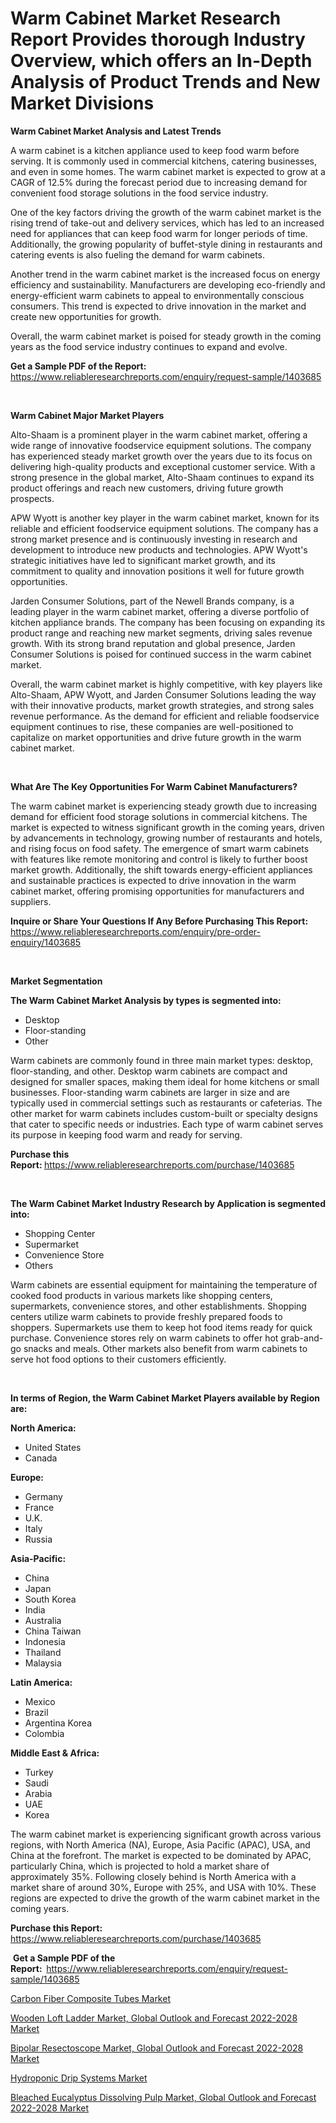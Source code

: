 <p><h1>Warm Cabinet Market Research Report Provides thorough Industry Overview, which offers an In-Depth Analysis of Product Trends and New Market Divisions</h1></p><p><strong>Warm Cabinet Market Analysis and Latest Trends</strong></p>
<p><p>A warm cabinet is a kitchen appliance used to keep food warm before serving. It is commonly used in commercial kitchens, catering businesses, and even in some homes. The warm cabinet market is expected to grow at a CAGR of 12.5% during the forecast period due to increasing demand for convenient food storage solutions in the food service industry.</p><p>One of the key factors driving the growth of the warm cabinet market is the rising trend of take-out and delivery services, which has led to an increased need for appliances that can keep food warm for longer periods of time. Additionally, the growing popularity of buffet-style dining in restaurants and catering events is also fueling the demand for warm cabinets.</p><p>Another trend in the warm cabinet market is the increased focus on energy efficiency and sustainability. Manufacturers are developing eco-friendly and energy-efficient warm cabinets to appeal to environmentally conscious consumers. This trend is expected to drive innovation in the market and create new opportunities for growth.</p><p>Overall, the warm cabinet market is poised for steady growth in the coming years as the food service industry continues to expand and evolve.</p></p>
<p><strong>Get a Sample PDF of the Report:&nbsp;</strong> <a href="https://www.reliableresearchreports.com/enquiry/request-sample/1403685">https://www.reliableresearchreports.com/enquiry/request-sample/1403685</a></p>
<p>&nbsp;</p>
<p><strong>Warm Cabinet Major Market Players</strong></p>
<p><p>Alto-Shaam is a prominent player in the warm cabinet market, offering a wide range of innovative foodservice equipment solutions. The company has experienced steady market growth over the years due to its focus on delivering high-quality products and exceptional customer service. With a strong presence in the global market, Alto-Shaam continues to expand its product offerings and reach new customers, driving future growth prospects.</p><p>APW Wyott is another key player in the warm cabinet market, known for its reliable and efficient foodservice equipment solutions. The company has a strong market presence and is continuously investing in research and development to introduce new products and technologies. APW Wyott's strategic initiatives have led to significant market growth, and its commitment to quality and innovation positions it well for future growth opportunities.</p><p>Jarden Consumer Solutions, part of the Newell Brands company, is a leading player in the warm cabinet market, offering a diverse portfolio of kitchen appliance brands. The company has been focusing on expanding its product range and reaching new market segments, driving sales revenue growth. With its strong brand reputation and global presence, Jarden Consumer Solutions is poised for continued success in the warm cabinet market.</p><p>Overall, the warm cabinet market is highly competitive, with key players like Alto-Shaam, APW Wyott, and Jarden Consumer Solutions leading the way with their innovative products, market growth strategies, and strong sales revenue performance. As the demand for efficient and reliable foodservice equipment continues to rise, these companies are well-positioned to capitalize on market opportunities and drive future growth in the warm cabinet market.</p></p>
<p>&nbsp;</p>
<p><strong>What Are The Key Opportunities For Warm Cabinet Manufacturers?</strong></p>
<p><p>The warm cabinet market is experiencing steady growth due to increasing demand for efficient food storage solutions in commercial kitchens. The market is expected to witness significant growth in the coming years, driven by advancements in technology, growing number of restaurants and hotels, and rising focus on food safety. The emergence of smart warm cabinets with features like remote monitoring and control is likely to further boost market growth. Additionally, the shift towards energy-efficient appliances and sustainable practices is expected to drive innovation in the warm cabinet market, offering promising opportunities for manufacturers and suppliers.</p></p>
<p><strong>Inquire or Share Your Questions If Any Before Purchasing This Report:</strong> <a href="https://www.reliableresearchreports.com/enquiry/pre-order-enquiry/1403685">https://www.reliableresearchreports.com/enquiry/pre-order-enquiry/1403685</a></p>
<p>&nbsp;</p>
<p><strong>Market Segmentation</strong></p>
<p><strong>The Warm Cabinet Market Analysis by types is segmented into:</strong></p>
<p><ul><li>Desktop</li><li>Floor-standing</li><li>Other</li></ul></p>
<p><p>Warm cabinets are commonly found in three main market types: desktop, floor-standing, and other. Desktop warm cabinets are compact and designed for smaller spaces, making them ideal for home kitchens or small businesses. Floor-standing warm cabinets are larger in size and are typically used in commercial settings such as restaurants or cafeterias. The other market for warm cabinets includes custom-built or specialty designs that cater to specific needs or industries. Each type of warm cabinet serves its purpose in keeping food warm and ready for serving.</p></p>
<p><strong>Purchase this Report:&nbsp;</strong><a href="https://www.reliableresearchreports.com/purchase/1403685">https://www.reliableresearchreports.com/purchase/1403685</a></p>
<p>&nbsp;</p>
<p><strong>The Warm Cabinet Market Industry Research by Application is segmented into:</strong></p>
<p><ul><li>Shopping Center</li><li>Supermarket</li><li>Convenience Store</li><li>Others</li></ul></p>
<p><p>Warm cabinets are essential equipment for maintaining the temperature of cooked food products in various markets like shopping centers, supermarkets, convenience stores, and other establishments. Shopping centers utilize warm cabinets to provide freshly prepared foods to shoppers. Supermarkets use them to keep hot food items ready for quick purchase. Convenience stores rely on warm cabinets to offer hot grab-and-go snacks and meals. Other markets also benefit from warm cabinets to serve hot food options to their customers efficiently.</p></p>
<p>&nbsp;</p>
<p><strong>In terms of Region, the Warm Cabinet Market Players available by Region are:</strong></p>
<p>
    <p> <strong> North America: </strong>
        <ul>
            <li>United States</li>
            <li>Canada</li>
        </ul>
        </p> 
    <p> <strong> Europe: </strong>
        <ul>
            <li>Germany</li>
            <li>France</li>
            <li>U.K.</li>
            <li>Italy</li>
            <li>Russia</li>
        </ul>
        </p> 
    <p> <strong> Asia-Pacific: </strong>
        <ul>
            <li>China</li>
            <li>Japan</li>
            <li>South Korea</li>
            <li>India</li>
            <li>Australia</li>
            <li>China Taiwan</li>
            <li>Indonesia</li>
            <li>Thailand</li>
            <li>Malaysia</li>
        </ul>
        </p> 
    <p> <strong> Latin America: </strong>
        <ul>
            <li>Mexico</li>
            <li>Brazil</li>
            <li>Argentina Korea</li>
            <li>Colombia</li>
        </ul>
        </p> 
    <p> <strong> Middle East & Africa: </strong>
        <ul>
            <li>Turkey</li>
            <li>Saudi</li>
            <li>Arabia</li>
            <li>UAE</li>
            <li>Korea</li>
        </ul>
    </p>
    </p>
<p><p>The warm cabinet market is experiencing significant growth across various regions, with North America (NA), Europe, Asia Pacific (APAC), USA, and China at the forefront. The market is expected to be dominated by APAC, particularly China, which is projected to hold a market share of approximately 35%. Following closely behind is North America with a market share of around 30%, Europe with 25%, and USA with 10%. These regions are expected to drive the growth of the warm cabinet market in the coming years.</p></p>
<p><strong>Purchase this Report: </strong><a href="https://www.reliableresearchreports.com/purchase/1403685">https://www.reliableresearchreports.com/purchase/1403685</a></p>
<p>&nbsp;<strong>Get a Sample PDF of the Report:&nbsp;&nbsp;</strong><a href="https://www.reliableresearchreports.com/enquiry/request-sample/1403685">https://www.reliableresearchreports.com/enquiry/request-sample/1403685</a></p>
<p><strong></strong></p>
<p><p><a href="https://view.publitas.com/reportprime-1/carbon-fiber-composite-tubes-market-dynamics-2024-2031-also-about-its-market-trends-projections-and-opportunities/">Carbon Fiber Composite Tubes Market</a></p><p><a href="https://fuschia-pecorino-a6d.notion.site/Wooden-Loft-Ladder-Market-Global-Outlook-and-Forecast-2022-2028-Market-Provides-a-Comprehensive-Ana-14dcff60ee68467c8816915d04339aa9">Wooden Loft Ladder Market, Global Outlook and Forecast 2022-2028 Market</a></p><p><a href="https://five-trouble-98a.notion.site/Bipolar-Resectoscope-Market-Global-Outlook-and-Forecast-2022-2028-Market-Provides-Detailed-Segmenta-67f89d76d73749018d9969576a827f34">Bipolar Resectoscope Market, Global Outlook and Forecast 2022-2028 Market</a></p><p><a href="https://view.publitas.com/reportprime-1/hydroponic-drip-systems-market-analysis-examines-its-scope-on-growth-opportunities-and-forecasted-trends-spanning-from-2024-to-2031/">Hydroponic Drip Systems Market</a></p><p><a href="https://simplistic-meeting-7ee.notion.site/Bleached-Eucalyptus-Dissolving-Pulp-Market-Global-Outlook-and-Forecast-2022-2028-Market-Size-Furnis-ae01bcf252da436abbf02edf94b2e2b8">Bleached Eucalyptus Dissolving Pulp Market, Global Outlook and Forecast 2022-2028 Market</a></p></p>